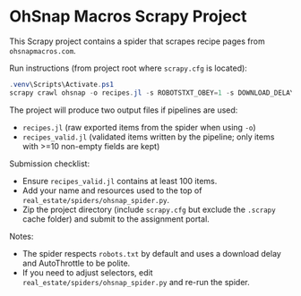 # OhSnap Macros Scrapy Project

This Scrapy project contains a spider that scrapes recipe pages from `ohsnapmacros.com`.

Run instructions (from project root where `scrapy.cfg` is located):

```powershell
.venv\Scripts\Activate.ps1
scrapy crawl ohsnap -o recipes.jl -s ROBOTSTXT_OBEY=1 -s DOWNLOAD_DELAY=1.0 -s AUTOTHROTTLE_ENABLED=1
```

The project will produce two output files if pipelines are used:

- `recipes.jl` (raw exported items from the spider when using `-o`)
- `recipes_valid.jl` (validated items written by the pipeline; only items with >=10 non-empty fields are kept)

Submission checklist:

- Ensure `recipes_valid.jl` contains at least 100 items.
- Add your name and resources used to the top of `real_estate/spiders/ohsnap_spider.py`.
- Zip the project directory (include `scrapy.cfg` but exclude the `.scrapy` cache folder) and submit to the assignment portal.

Notes:

- The spider respects `robots.txt` by default and uses a download delay and AutoThrottle to be polite.
- If you need to adjust selectors, edit `real_estate/spiders/ohsnap_spider.py` and re-run the spider.
